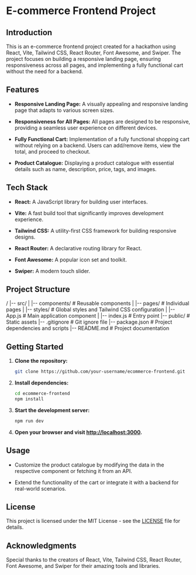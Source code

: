 # E-commerce Frontend Project

## Introduction

This is an e-commerce frontend project created for a hackathon using React, Vite, Tailwind CSS, React Router, Font Awesome, and Swiper. The project focuses on building a responsive landing page, ensuring responsiveness across all pages, and implementing a fully functional cart without the need for a backend.

## Features

- **Responsive Landing Page:** A visually appealing and responsive landing page that adapts to various screen sizes.

- **Responsiveness for All Pages:** All pages are designed to be responsive, providing a seamless user experience on different devices.

- **Fully Functional Cart:** Implementation of a fully functional shopping cart without relying on a backend. Users can add/remove items, view the total, and proceed to checkout.

- **Product Catalogue:** Displaying a product catalogue with essential details such as name, description, price, tags, and images.

## Tech Stack

- **React:** A JavaScript library for building user interfaces.

- **Vite:** A fast build tool that significantly improves development experience.

- **Tailwind CSS:** A utility-first CSS framework for building responsive designs.

- **React Router:** A declarative routing library for React.

- **Font Awesome:** A popular icon set and toolkit.

- **Swiper:** A modern touch slider.

## Project Structure

/
|-- src/
| |-- components/ # Reusable components
| |-- pages/ # Individual pages
| |-- styles/ # Global styles and Tailwind CSS configuration
| |-- App.js # Main application component
| |-- index.js # Entry point
|-- public/ # Static assets
|-- .gitignore # Git ignore file
|-- package.json # Project dependencies and scripts
|-- README.md # Project documentation

## Getting Started

1. **Clone the repository:**

    ```bash
    git clone https://github.com/your-username/ecommerce-frontend.git
    ```

2. **Install dependencies:**

    ```bash
    cd ecommerce-frontend
    npm install
    ```

3. **Start the development server:**

    ```bash
    npm run dev
    ```

4. **Open your browser and visit [http://localhost:3000](http://localhost:3000).**

## Usage

- Customize the product catalogue by modifying the data in the respective component or fetching it from an API.

- Extend the functionality of the cart or integrate it with a backend for real-world scenarios.

## License

This project is licensed under the MIT License - see the [LICENSE](LICENSE) file for details.

## Acknowledgments

Special thanks to the creators of React, Vite, Tailwind CSS, React Router, Font Awesome, and Swiper for their amazing tools and libraries.
